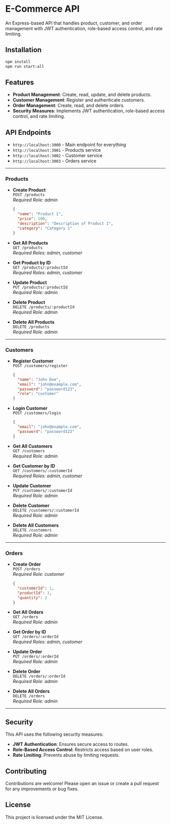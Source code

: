 # E-Commerce API

An Express-based API that handles product, customer, and order management with JWT authentication, role-based access control, and rate limiting.

## Installation

```bash
npm install
npm run start:all
```

## Features

- **Product Management**: Create, read, update, and delete products.
- **Customer Management**: Register and authenticate customers.
- **Order Management**: Create, read, and delete orders.
- **Security Measures**: Implements JWT authentication, role-based access control, and rate limiting.

## API Endpoints

- `http://localhost:3000` - Main endpoint for everything
- `http://localhost:3001` - Products service
- `http://localhost:3002` - Customer service
- `http://localhost:3003` - Orders service

---

### Products

- **Create Product**  
  `POST /products`  
  _Required Role: admin_

  ```json
  {
    "name": "Product 1",
    "price": 100,
    "description": "Description of Product 1",
    "category": "Category 1"
  }
  ```

- **Get All Products**  
  `GET /products`  
  _Required Roles: admin, customer_

- **Get Product by ID**  
  `GET /products/:productId`  
  _Required Roles: admin, customer_

- **Update Product**  
  `PUT /products/:productId`  
  _Required Role: admin_

- **Delete Product**  
  `DELETE /products/:productId`  
  _Required Role: admin_

- **Delete All Products**  
  `DELETE /products`  
  _Required Role: admin_

---

### Customers

- **Register Customer**  
  `POST /customers/register`

  ```json
  {
    "name": "John Doe",
    "email": "john@example.com",
    "password": "password123",
    "role": "customer"
  }
  ```

- **Login Customer**  
  `POST /customers/login`

  ```json
  {
    "email": "john@example.com",
    "password": "password123"
  }
  ```

- **Get All Customers**  
  `GET /customers`  
  _Required Role: admin_

- **Get Customer by ID**  
  `GET /customers/:customerId`  
  _Required Roles: admin, customer_

- **Update Customer**  
  `PUT /customers/:customerId`  
  _Required Role: admin_

- **Delete Customer**  
  `DELETE /customers/:customerId`  
  _Required Role: admin_

- **Delete All Customers**  
  `DELETE /customers`  
  _Required Role: admin_

---

### Orders

- **Create Order**  
  `POST /orders`  
  _Required Role: customer_

  ```json
  {
    "customerId": 1,
    "productId": 1,
    "quantity": 2
  }
  ```

- **Get All Orders**  
  `GET /orders`  
  _Required Role: admin_

- **Get Order by ID**  
  `GET /orders/:orderId`  
  _Required Roles: admin, customer_

- **Update Order**  
  `PUT /orders/:orderId`  
  _Required Role: admin_

- **Delete Order**  
  `DELETE /orders/:orderId`  
  _Required Role: admin_

- **Delete All Orders**  
  `DELETE /orders`  
  _Required Role: admin_

---

## Security

This API uses the following security measures:

- **JWT Authentication**: Ensures secure access to routes.
- **Role-Based Access Control**: Restricts access based on user roles.
- **Rate Limiting**: Prevents abuse by limiting requests.

## Contributing

Contributions are welcome! Please open an issue or create a pull request for any improvements or bug fixes.

## License

This project is licensed under the MIT License.
